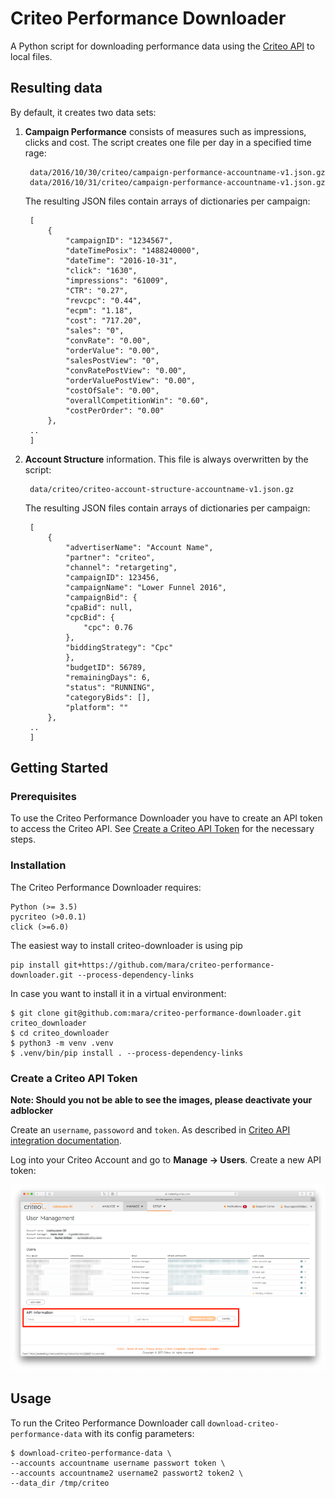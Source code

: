 # Criteo Performance Downloader

A Python script for downloading performance data using the [Criteo API](http://kb.criteo.com/advertising/index.php?action=artikel&cat=9&id=27&artlang=en) to local files. 

## Resulting data
By default, it creates two data sets:

1. **Campaign Performance** consists of measures such as impressions, clicks and cost. The script creates one file per day in a specified time rage:

        data/2016/10/30/criteo/campaign-performance-accountname-v1.json.gz
        data/2016/10/31/criteo/campaign-performance-accountname-v1.json.gz

    The resulting JSON files contain arrays of dictionaries per campaign: 

        [
            {
                "campaignID": "1234567",
                "dateTimePosix": "1488240000",
                "dateTime": "2016-10-31",
                "click": "1630",
                "impressions": "61009",
                "CTR": "0.27",
                "revcpc": "0.44",
                "ecpm": "1.18",
                "cost": "717.20",
                "sales": "0",
                "convRate": "0.00",
                "orderValue": "0.00",
                "salesPostView": "0",
                "convRatePostView": "0.00",
                "orderValuePostView": "0.00",
                "costOfSale": "0.00",
                "overallCompetitionWin": "0.60",
                "costPerOrder": "0.00"
            },
        ..
        ]

2. **Account Structure** information. This file is always overwritten by the script:

        data/criteo/criteo-account-structure-accountname-v1.json.gz

    The resulting JSON files contain arrays of dictionaries per campaign: 

        [
            {
                "advertiserName": "Account Name",
                "partner": "criteo",
                "channel": "retargeting",
                "campaignID": 123456,
                "campaignName": "Lower Funnel 2016",
                "campaignBid": {
                "cpaBid": null,
                "cpcBid": {
                    "cpc": 0.76
                },
                "biddingStrategy": "Cpc"
                },
                "budgetID": 56789,
                "remainingDays": 6,
                "status": "RUNNING",
                "categoryBids": [],
                "platform": ""
            },
        ..
        ]


## Getting Started

### Prerequisites

To use the Criteo Performance Downloader you have to create an API token to access the Criteo API. See [Create a Criteo API Token](#create-a-criteo-api-token) for the necessary steps.

### Installation

 The Criteo Performance Downloader requires:

    Python (>= 3.5)
    pycriteo (>0.0.1)
    click (>=6.0)

The easiest way to install criteo-downloader is using pip

    pip install git+https://github.com/mara/criteo-performance-downloader.git --process-dependency-links

In case you want to install it in a virtual environment:

    $ git clone git@github.com:mara/criteo-performance-downloader.git criteo_downloader
    $ cd criteo_downloader
    $ python3 -m venv .venv
    $ .venv/bin/pip install . --process-dependency-links

### Create a Criteo API Token 

**Note: Should you not be able to see the images, please deactivate your adblocker** 

Create an `username`, `passoword` and `token`. As described in [Criteo API integration documentation](https://support.criteo.com/hc/en-us/articles/210162145-How-can-I-manually-generate-an-API-for-my-account-). 

Log into your Criteo Account and go to **Manage -> Users**. Create a new API token:

![Generating Criteo API token](docs/generating-criteo-api-token.png)

## Usage

To run the Criteo Performance Downloader call `download-criteo-performance-data` with its config parameters:  

    $ download-criteo-performance-data \
    --accounts accountname username passwort token \
    --accounts accountname2 username2 passwort2 token2 \
    --data_dir /tmp/criteo
